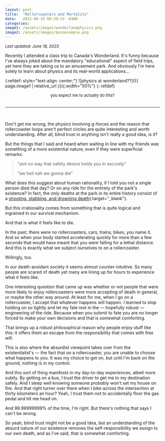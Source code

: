 ```yaml
---
layout: post
title:  "Rollercoasters and Mortality" 
date:   2023-06-18 00:39:33 -0400
categories:
image1: /assets/images/wonderlandphysics.png
image2: /assets/images/bozoexample.png
---
```


_<font size= "2"> Last updated: June 18, 2023 </font>_

Recently I attended a class trip to Canada's Wonderland. It's funny because I've always joked about the mandatory "educational" aspect of field
trips, yet here they are taking us to an amusement park. And obviously I'm here solely to learn about physics and its real-world applications...

{:refdef: style="text-align: center;"}
![physics at wonderland??]({{ page.image1 | relative_url }}){:width="50%"}
{: refdef}

<font size="2">
	<div align="center">
		 you expect me to actually do this?
	</div>
</font>

<br>

******

<br>

Don't get me wrong, the physics involving g-forces and the reason that rollercoaster loops aren't perfect circles are quite interesting
and worth understanding. After all, blind trust in anything isn't really a good idea, is it?

But the things that I said and heard when waiting in line with my friends was something of a more existential nature, even if they were superficial remarks:

>"aint no way that safety device holds you in securely"
>
>"aw hell nah we gonna die"

What does this suggest about human rationality, if I told you not a single person died that day? Or on any ride for the entirety of the park's existence?
In fact, the only deaths at the park in its entire history consist of a [shooting, stabbing, and drowning death](https://en.wikipedia.org/wiki/Incidents_at_Cedar_Fair_parks#Canada's_Wonderland){:target="_blank"}.

But this irrationality comes from something that is quite logical and ingrained in our survival mechanism.

And that is what it feels like to die.

In the past, there were no rollercoasters, cars, trains, bikes, you name it. And so when your body started accelerating quickly for more than a few seconds that would
have meant that you were falling for a lethal distance. And this is exactly what we subject ourselves to on a rollercoaster. 

Willingly, too.

In our death-avoidant society it seems almost counter-intuitive. So many people are scared of death yet many are lining up for hours to experience what it feels like.


One interesting question that came up was whether or not people that were more likely to enjoy rollercoasters were more accepting of death in general, or maybe the other way around.
At least for me, when I go on a rollercoaster, I accept that whatever happens will happen. I learned to stop holding on so tightly and let my fate rest in the
— hopefully robust — engineering of the ride. Because when you submit to fate you are no longer forced to make your own decisions and that is somewhat comforting.

That brings up a robust philosophical reason why people enjoy stuff like this: it offers them an escape from the responsibility that comes with free will.

This is also where the absurdist viewpoint takes over from the existentialist's — the fact that on a rollercoaster, you are unable to choose what happens to you.
It was my choice to get on, but until I'm back on the ground, nothing is in my control.

And this sort of thing manifests in my day-to-day experiences, albeit more subtly. By getting on a bus, I trust the driver to get me to my destination
safely. And I sleep well knowing someone _probably_ won't set my house on fire. And that right turner over there when I bike across the intersection at
thirty kilometers an hour? Yeah, I trust them not to accidentally floor the gas pedal and hit me head on.

And 99.99999999% of the time, I'm right. But there's nothing that says I can't be wrong.

So yeah, blind trust might not be a good idea, but an understanding of the absurd nature of our existence removes the self-responsibility
we assign to our own death, and as I've said, that is somewhat comforting.
